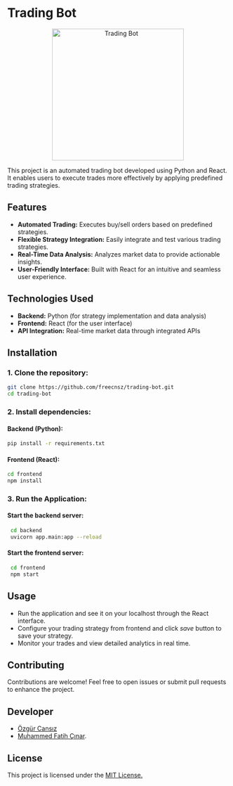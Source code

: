 # Trading Bot

<p align="center">
  <img src="images/ss1.png" alt="Trading Bot" width="300"/>
</p>

This project is an automated trading bot developed using Python and React. It enables users to execute trades more effectively by applying predefined trading strategies.

## Features
- **Automated Trading:** Executes buy/sell orders based on predefined strategies.
- **Flexible Strategy Integration:** Easily integrate and test various trading strategies.
- **Real-Time Data Analysis:** Analyzes market data to provide actionable insights.
- **User-Friendly Interface:** Built with React for an intuitive and seamless user experience.

## Technologies Used
- **Backend:** Python (for strategy implementation and data analysis)
- **Frontend:** React (for the user interface)
- **API Integration:** Real-time market data through integrated APIs

## Installation

### 1. Clone the repository:
   ```bash
   git clone https://github.com/freecnsz/trading-bot.git
   cd trading-bot
   ```

### 2. Install dependencies:
#### Backend (Python):
   ```bash
   pip install -r requirements.txt
   ```
  #### Frontend (React):
  ```bash
  cd frontend
  npm install
  ```

### 3. Run the Application:
#### Start the backend server:
 ```bash
  cd backend
  uvicorn app.main:app --reload
  ```
#### Start the frontend server:
 ```bash
  cd frontend
  npm start
  ```
## Usage

- Run the application and see it on your localhost through the React interface.
- Configure your trading strategy from frontend and click *save* button to save your strategy.
- Monitor your trades and view detailed analytics in real time.

## Contributing

Contributions are welcome! Feel free to open issues or submit pull requests to enhance the project.

## Developer

- [Özgür Cansız](https://github.com/freecnsz)
- [Muhammed Fatih Çınar](https://github.com/fatih045). 


## License

This project is licensed under the [MIT License.](LICENSE)
   
   
   
